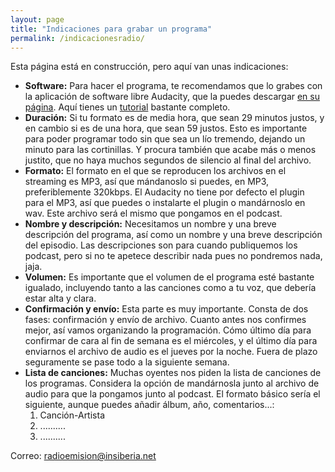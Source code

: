```yaml
---
layout: page
title: "Indicaciones para grabar un programa"
permalink: /indicacionesradio/
---
```


Esta página está en construcción, pero aquí van unas indicaciones:


- **Software:** Para hacer el programa, te recomendamos que lo grabes con la aplicación de software libre Audacity, que la puedes descargar [en su página](https://audacity.es/). Aquí tienes un [tutorial](https://invidio.us/watch?v=qToqbeZ4xqk) bastante completo.
- **Duración:** Si tu formato es de media hora, que sean 29 minutos justos, y en cambio si es de una hora, que sean 59 justos. Esto es importante para poder programar todo sin que sea un lío tremendo, dejando un minuto para las cortinillas. Y procura también que acabe más o menos justito, que no haya muchos segundos de silencio al final del archivo.
- **Formato:** El formato en el que se reproducen los archivos en el streaming es MP3, así que mándanoslo si puedes, en MP3, preferiblemente 320kbps. El Audacity no tiene por defecto el plugin para el MP3, así que puedes o instalarte el plugin o mandárnoslo en wav.  Este archivo será el mismo que pongamos en el podcast.
- **Nombre y descripción:**  Necesitamos un nombre y una breve descripción del programa, así como un nombre y una breve descripción del episodio. Las descripciones son para cuando publiquemos los podcast, pero si no te apetece describir nada pues no pondremos nada, jaja.
- **Volumen:** Es importante que el volumen de el programa esté bastante igualado, incluyendo tanto a las canciones como a tu voz, que debería estar alta y clara.
- **Confirmación y envío:** Esta parte es muy importante. Consta de dos fases: confirmación y envío de archivo. Cuanto antes nos confirmes mejor, así vamos organizando la programación. Cómo último día para confirmar de cara al fin de semana es el miércoles, y el último día para enviarnos el archivo de audio es el jueves por la noche. Fuera de plazo seguramente se pase todo a la siguiente semana.
- **Lista de canciones:** Muchas oyentes nos piden la lista de canciones de los programas. Considera la opción de mandárnosla junto al archivo de audio para que la pongamos junto al podcast. El formato básico sería el siguiente, aunque puedes añadir álbum, año, comentarios...:
   1. Canción-Artista
   2. ..........
   3. ..........
  
Correo: [radioemision@insiberia.net](mailto:radioemision@insiberia.net)
